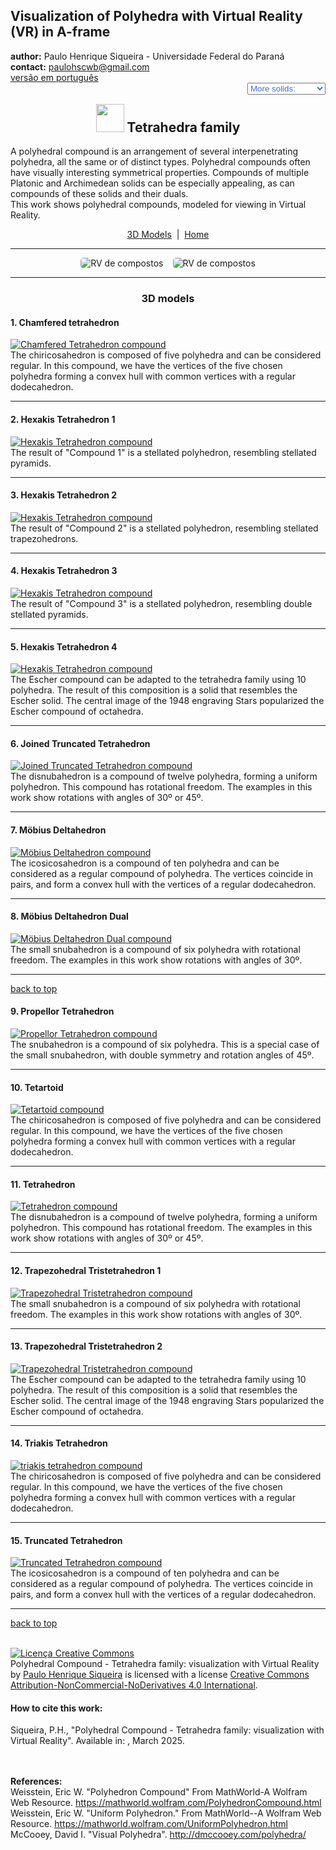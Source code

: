<link rel="stylesheet" href="../scripts/style.css">
<meta charset="utf-8">
<link rel="icon" type="image/png" href="vr/salas/imagens/icone.png">
<h2>Visualization of Polyhedra with Virtual Reality (VR) in A-frame</h2>
 <b>author:</b> Paulo Henrique Siqueira - Universidade Federal do Paraná
 <br><b>contact:</b> <a href="#">paulohscwb@gmail.com</a>
 <br><a href="https://paulohscwb.github.io/polycompound/compounds1/pt-br/">versão em português</a>
 <form style="margin: 0 auto; float:right; text-align:right; width:100%; margin-bottom:15px;">
	<select id="url" onchange="urlHandler(this.value)" style="color:royalblue;">
		<option disabled selected value>More solids:</option>
		<option disabled value="../compounds1/">Tetrahedra family</option>
		<!--<option value="../compounds2/">Cube family</option>
		<option value="../compounds3/">Octahedra family</option>
		<option value="../compounds4/">Compounds of dual polyhedra</option>
		<option value="../compounds5/">Compounds of two polyhedra</option>-->
	</select>
</form>
<script>
function urlHandler(value) {                               
    window.location.assign(`${value}`);
}
</script>

<p id="p1"></p>
  <h2 align="center"><img src="vr/salas/imagens/icone.png" style="margin-bottom:-10px" width="45"> Tetrahedra family</h2>
A polyhedral compound is an arrangement of several interpenetrating polyhedra, all the same or of distinct types. Polyhedral compounds often have visually interesting symmetrical properties. Compounds of multiple Platonic and Archimedean solids can be especially appealing, as can compounds of these solids and their duals.
<br>This work shows polyhedral compounds, modeled for viewing in Virtual Reality.
<p align="center"><a href="#m3d">3D Models</a><span>&nbsp;&nbsp;|&nbsp;&nbsp;</span><a href="../">Home</a></p>
<hr>
 <p align="center"><img src="vr/salas/videos/compounds1.gif" style="max-width: 45%; border-radius:5px; margin-right:15px" loading="lazy" alt="RV de compostos"/><img src="vr/salas/videos/compounds2.gif" style="max-width: 45%; border-radius:5px;" loading="lazy" alt="RV de compostos"/></p> 
<hr>
<h3 id="m3d" align="center">3D models</h3>
<!--<iframe width="560" height="315" style="max-width:100%" src="https://www.youtube.com/embed/videoseries?list=PLy0I_lGW8HxWEW5GUh83TNyIm0O2TXWEI" title="YouTube video player" frameborder="0" allow="accelerometer; autoplay; clipboard-write; encrypted-media; gyroscope; picture-in-picture; web-share" allowfullscreen></iframe>-->
<h4>1. Chamfered tetrahedron</h4>
<a href="vr/ChamferedTetrahedron.htm" target="_blank" title="3D model" class="fotoA"><img src="ar/1A.png" class="foto" alt="Chamfered Tetrahedron compound"></a>
 <br>The chiricosahedron is composed of five polyhedra and can be considered regular. In this compound, we have the vertices of the five chosen polyhedra forming a convex hull with common vertices with a regular dodecahedron.
 <br>
<hr>
<h4>2. Hexakis Tetrahedron 1</h4>
<a href="vr/HexakisTetrahedron1.htm" target="_blank" title="3D model" class="fotoA"><img src="ar/2A.png" class="foto" alt="Hexakis Tetrahedron compound"></a>
 <br>The result of "Compound 1" is a stellated polyhedron, resembling stellated pyramids.
 <br>
<hr>
<h4>3. Hexakis Tetrahedron 2</h4>
<a href="vr/HexakisTetrahedron2.htm" target="_blank" title="3D model" class="fotoA"><img src="ar/3A.png" class="foto" alt="Hexakis Tetrahedron compound"></a>
 <br>The result of "Compound 2" is a stellated polyhedron, resembling stellated trapezohedrons.
 <br>
<hr>
<h4>4. Hexakis Tetrahedron 3</h4>
<a href="vr/HexakisTetrahedron3.htm" target="_blank" title="3D model" class="fotoA"><img src="ar/4A.png" class="foto" alt="Hexakis Tetrahedron compound"></a>
 <br>The result of "Compound 3" is a stellated polyhedron, resembling double stellated pyramids.
 <br>
<hr>
<h4>5. Hexakis Tetrahedron 4</h4>
<a href="vr/HexakisTetrahedron4.htm" target="_blank" title="3D model" class="fotoA"><img src="ar/5A.png" class="foto" alt="Hexakis Tetrahedron compound"></a>
 <br>The Escher compound can be adapted to the tetrahedra family using 10 polyhedra. The result of this composition is a solid that resembles the Escher solid. The central image of the 1948 engraving Stars popularized the Escher compound of octahedra.
 <br>
<hr>
<h4>6. Joined Truncated Tetrahedron</h4>
<a href="vr/JoinedTruncatedTetrahedron.htm" target="_blank" title="3D model" class="fotoA"><img src="ar/6A.png" class="foto" alt="Joined Truncated Tetrahedron compound"></a>
 <br>The disnubahedron is a compound of twelve polyhedra, forming a uniform polyhedron. This compound has rotational freedom. The examples in this work show rotations with angles of 30&ordm; or 45&ordm;.
 <br>
<hr>
<h4>7. Möbius Deltahedron</h4>
<a href="vr/MobiusDeltahedron.htm" target="_blank" title="3D model" class="fotoA"><img src="ar/7A.png" class="foto" alt="Möbius Deltahedron compound"></a>
 <br>The icosicosahedron is a compound of ten polyhedra and can be considered as a regular compound of polyhedra. The vertices coincide in pairs, and form a convex hull with the vertices of a regular dodecahedron.
 <br>
<hr>
<h4>8. Möbius Deltahedron Dual</h4>
<a href="vr/MobiusDeltahedronDual.htm" target="_blank" title="3D model" class="fotoA"><img src="ar/8A.png" class="foto" alt="Möbius Deltahedron Dual compound"></a>
 <br>The small snubahedron is a compound of six polyhedra with rotational freedom. The examples in this work show rotations with angles of 30&ordm;.
 <br>
<hr>
<p class="topop"><a href="#p1" class="topo">back to top</a></p>
<h4>9. Propellor Tetrahedron</h4>
<a href="vr/PropellorTetrahedron.htm" target="_blank" title="3D model" class="fotoA"><img src="ar/9A.png" class="foto" alt="Propellor Tetrahedron compound"></a>
 <br>The snubahedron is a compound of six polyhedra. This is a special case of the small snubahedron, with double symmetry and rotation angles of 45&ordm;.
 <br>
<hr>
<h4>10. Tetartoid</h4>
<a href="vr/Tetartoid.htm" target="_blank" title="3D model" class="fotoA"><img src="ar/10A.png" class="foto" alt="Tetartoid compound"></a>
 <br>The chiricosahedron is composed of five polyhedra and can be considered regular. In this compound, we have the vertices of the five chosen polyhedra forming a convex hull with common vertices with a regular dodecahedron.
 <br>
<hr>
<h4>11. Tetrahedron</h4>
<a href="vr/Tetrahedron.htm" target="_blank" title="3D model" class="fotoA"><img src="ar/11A.png" class="foto" alt="Tetrahedron compound"></a>
 <br>The disnubahedron is a compound of twelve polyhedra, forming a uniform polyhedron. This compound has rotational freedom. The examples in this work show rotations with angles of 30&ordm; or 45&ordm;.
 <br>
<hr>
<h4>12. Trapezohedral Tristetrahedron 1</h4>
<a href="vr/TrapezohedralTristetrahedron.htm" target="_blank" title="3D model" class="fotoA"><img src="ar/12A.png" class="foto" alt="Trapezohedral Tristetrahedron compound"></a>
 <br>The small snubahedron is a compound of six polyhedra with rotational freedom. The examples in this work show rotations with angles of 30&ordm;.
 <br>
<hr>
<h4>13. Trapezohedral Tristetrahedron 2</h4>
<a href="vr/TrapezohedralTristetrahedron2.htm" target="_blank" title="3D model" class="fotoA"><img src="ar/13A.png" class="foto" alt="Trapezohedral Tristetrahedron compound"></a>
 <br>The Escher compound can be adapted to the tetrahedra family using 10 polyhedra. The result of this composition is a solid that resembles the Escher solid. The central image of the 1948 engraving Stars popularized the Escher compound of octahedra.
 <br>
<hr>
<h4>14. Triakis Tetrahedron</h4>
<a href="vr/TriakisTetrahedron.htm" target="_blank" title="3D model" class="fotoA"><img src="ar/14A.png" class="foto" alt="triakis tetrahedron compound"></a>
 <br>The chiricosahedron is composed of five polyhedra and can be considered regular. In this compound, we have the vertices of the five chosen polyhedra forming a convex hull with common vertices with a regular dodecahedron.
 <br>
<hr>
<h4>15. Truncated Tetrahedron</h4>
<a href="vr/TruncatedTetrahedron.htm" target="_blank" title="3D model" class="fotoA"><img src="ar/15A.png" class="foto" alt="Truncated Tetrahedron compound"></a>
 <br>The icosicosahedron is a compound of ten polyhedra and can be considered as a regular compound of polyhedra. The vertices coincide in pairs, and form a convex hull with the vertices of a regular dodecahedron.
 <br>
<hr>
<p class="topop"><a href="#p1" class="topo">back to top</a></p>

<br><a rel="license" href="http://creativecommons.org/licenses/by-nc-nd/4.0/"><img alt="Licença Creative Commons" style="border-width:0" src="https://i.creativecommons.org/l/by-nc-nd/4.0/88x31.png" loading="lazy"/></a><br /><span xmlns:dct="http://purl.org/dc/terms/" property="dct:title">Polyhedral Compound - Tetrahedra family: visualization with Virtual Reality</span> by <a xmlns:cc="http://creativecommons.org/ns#" href="https://paulohscwb.github.io/polycompound/compounds1/" property="cc:attributionName" rel="cc:attributionURL">Paulo Henrique Siqueira</a> is licensed with a license <a rel="license" href="http://creativecommons.org/licenses/by-nc-nd/4.0/">Creative Commons Attribution-NonCommercial-NoDerivatives 4.0 International</a>.

<h4>How to cite this work:</h4> 
<p>Siqueira, P.H., "Polyhedral Compound - Tetrahedra family: visualization with Virtual Reality". Available in: <https://paulohscwb.github.io/polycompound/compounds1/>, March 2025.</p>
<!--<a target="_blank" href="https://doi.org/10.5281/zenodo.14502405"><img src="https://zenodo.org/badge/DOI/10.5281/zenodo.14502405.svg" alt="DOI"></a>-->
<br><br><b>References:</b>
<br>Weisstein, Eric W. "Polyhedron Compound" From MathWorld-A Wolfram Web Resource. <a href="https://mathworld.wolfram.com/ArchimedeanDual.html" target="_blank">https://mathworld.wolfram.com/PolyhedronCompound.html</a>
<br>Weisstein, Eric W. "Uniform Polyhedron." From MathWorld--A Wolfram Web Resource. <a href="https://mathworld.wolfram.com/UniformPolyhedron.html" target="_blank">https://mathworld.wolfram.com/UniformPolyhedron.html</a>
<br>McCooey, David I. "Visual Polyhedra". <a href="http://dmccooey.com/polyhedra/" target="_blank">http://dmccooey.com/polyhedra/</a>
